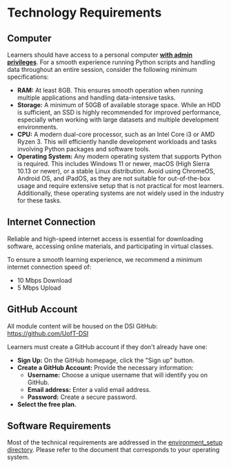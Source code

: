 # Technology Requirements 

## Computer 

Learners should have access to a personal computer <u>**with admin privileges**</u>. For a smooth experience running Python scripts and handling data throughout an entire session, consider the following minimum specifications:

  - **RAM:** At least 8GB. This ensures smooth operation when running multiple applications and handling data-intensive tasks.
  - **Storage:** A minimum of 50GB of available storage space. While an HDD is sufficient, an SSD is highly recommended for improved performance, especially when working with large datasets and multiple development environments.
  - **CPU:** A modern dual-core processor, such as an Intel Core i3 or AMD Ryzen 3. This will efficiently handle development workloads and tasks involving Python packages and software tools.
  - **Operating System:** Any modern operating system that supports Python is required. This includes Windows 11 or newer, macOS (High Sierra 10.13 or newer), or a stable Linux distribution. Avoid using ChromeOS, Android OS, and iPadOS, as they are not suitable for out-of-the-box usage and require extensive setup that is not practical for most learners. Additionally, these operating systems are not widely used in the industry for these tasks.

## Internet Connection 

Reliable and high-speed internet access is essential for downloading software, accessing online materials, and participating in virtual classes. 

To ensure a smooth learning experience, we recommend a minimum internet connection speed of:

  * 10 Mbps Download
  * 5 Mbps Upload

## GitHub Account 

All module content will be housed on the DSI GitHub: https://github.com/UofT-DSI 

Learners must create a GitHub account if they don't already have one:

  * **Sign Up:** On the GitHub homepage, click the "Sign up" button.
  * **Create a GitHub Account:** Provide the necessary information:
    - **Username:** Choose a unique username that will identify you on GitHub.
    - **Email address:** Enter a valid email address.
    - **Password:** Create a secure password.
  * **Select the free plan.**

## Software Requirements 

Most of the technical requirements are addressed in the [environment_setup directory](../environment_setup/). Please refer to the document that corresponds to your operating system.
